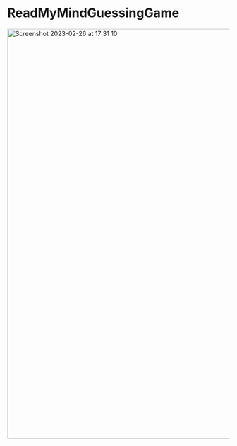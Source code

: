 # ReadMyMindGuessingGame

<img width="928" alt="Screenshot 2023-02-26 at 17 31 10" src="https://user-images.githubusercontent.com/57507219/221435541-e112209b-8169-4d64-8bae-37796adebb78.png">
